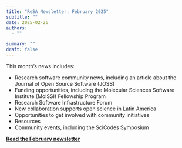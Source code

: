 ```yaml
---
title: "ReSA Newsletter: February 2025"
subtitle: ""
date: 2025-02-26
authors:
  - ""

summary: ""
draft: false
---
```


This month’s news includes:

* Research software community news, including an article about the Journal of Open Source Software (JOSS)
* Funding opportunities, including the Molecular Sciences Software Institute (MolSSI) Fellowship Program
* Research Software Infrastructure Forum
* New collaboration supports open science in Latin America
* Opportunities to get involved with community initiatives
* Resources
* Community events, including the SciCodes Symposium

**[Read the February newsletter](https://preview.mailerlite.io/emails/webview/778129/147396779058399059)**
